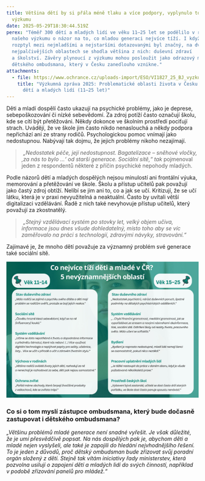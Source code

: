 ```yaml
---
title: Většina dětí by si přála méně tlaku a více podpory, vyplynulo to z našeho
  výzkumu
date: 2025-05-29T18:30:44.519Z
perex: "Téměř 300 dětí a mladých lidí ve věku 11–25 let se podělilo v rámci
  našeho výzkumu o názor na to, co mladou generaci nejvíce tíží. I když věkový
  rozptyl mezi nejmladšími a nejstaršími dotazovanými byl značný, na dvou
  nejpalčivějších oblastech se shodla většina z nich: duševní zdraví
  a školství. Závěry plynoucí z výzkumu mohou posloužit jako odrazový můstek pro
  dětského ombudsmana, který v Česku zanedlouho vznikne."
attachments:
  - file: https://www.ochrance.cz/uploads-import/ESO/VI1827_25_BJ_vyzkumna_zprava.pdf
    title: "Výzkumná zpráva 2025: Problematické oblasti života v Česku z pohledu
      dětí a mladých lidí (11–25 let)"
---
```

Děti a mladí dospělí často ukazují na psychické problémy, jako je deprese, sebepoškozování či nízké sebevědomí. Za zdroj potíží často označují školu, kde se cítí být přetěžováni. Někdy dokonce ve školním prostředí pociťují strach. Uvádějí, že ve škole jim často nikdo nenaslouchá a někdy podpora nepřichází ani ze strany rodičů. Psychologickou pomoc vnímají jako nedostupnou. Nabývají tak dojmu, že jejich problémy nikoho nezajímají.

>  *„Nedostatek péče, její nedostupnost. Bagatelizace – sněhové vločky, ‚za nás to bylo ...‘ od starší generace. Sociální sítě,“ tak* pojmenoval jeden z respondentů některé z příčin psychické nepohody mladých.

Podle názorů dětí a mladých dospělých nejsou minulostí ani frontální výuka, memorování a přetěžování ve škole. Školu a přístup učitelů pak považují jako častý zdroj obtíží. Nelíbí se jim ani to, co a jak se učí. Kritizují, že se učí látku, která je v praxi nevyužitelná a neaktuální. Často by uvítali větší digitalizaci vzdělávání. Řadě z nich také nevyhovuje přístup učitelů, který považují za zkostnatělý.

>  *„Stejný vzdělávací systém po stovky let, velký objem učiva, informace jsou dnes všude dohledatelný, místo toho aby se víc zaměřovalo na práci s technologií, zdravými návyky, stravování.“*

Zajímavé je, že mnoho dětí považuje za významný problém své generace také sociální sítě. 

![Infografika, která shrnuje pět nejčastějších témat, které uváděla dotazovaná skupina dětí (11-15 let), a pět nejčastějších témat, které ve výzkumu uváděli teenageři a mladí dospělí (15-25 let).](top_5_problemy_deti.jpg)

### Co si o tom myslí zástupce ombudsmana, který bude dočasně zastupovat i dětského ombudsmana?

*„Většinu problémů mladé generace není snadné vyřešit. Je však důležité, že je umí přesvědčivě popsat. Na nás dospělých pak je, abychom děti a mladé nejen vyslyšeli, ale také je zapojili do hledání nejvhodnějšího řešení. To je jeden z důvodů, proč dětský ombudsman bude zřizovat svůj poradní orgán složený z dětí. Stejně tak vítám iniciativy řady ministerstev, která pozvolna usilují o zapojení dětí a mladých lidí do svých činností, například v podobě zřizování panelů pro mládež.“*